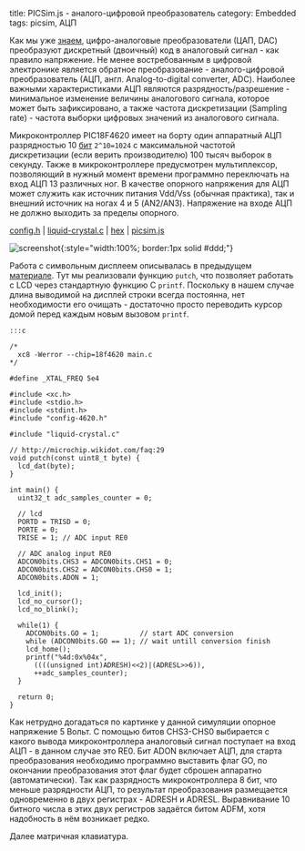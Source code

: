 title:  PICSim.js - аналого-цифровой преобразователь
category: Embedded 
tags: picsim, АЦП

Как мы уже [знаем]({filename}../2017-01-14-pwm/2017-01-14-pwm.md), цифро-аналоговые преобразователи (ЦАП, DAC) преобразуют дискретный (двоичный) код в аналоговый сигнал - как правило напряжение. Не менее востребованным в цифровой электронике является обратное преобразование - аналого-цифровой преобразователь (АЦП, англ. Analog-to-digital converter, ADC). Наиболее важными характеристиками АЦП являются разрядность/разрешение - минимальное изменение величины аналогового сигнала, которое может быть зафиксировано, а также частота дискретизации (Sampling rate) - частота выборки цифровых значений из аналогового сигнала.

Микроконтроллер PIC18F4620 имеет на борту один аппаратный АЦП разрядностью 10 [бит](https://bc.js.org/) ```2^10=1024``` с максимальной частотой дискретизации (если верить производителю) 100 тысяч выборок в секунду. Также в микроконтроллере предусмотрен мультиплексор, позволяющий в нужный момент времени программно переключать на вход АЦП 13 различных ног. В качестве опорного напряжения для АЦП может служить как источник питания Vdd/Vss (обычная практика), так и внешний источник на ногах 4 и 5 (AN2/AN3). Напряжение на входе АЦП не должно выходить за пределы опорного.

[config.h]({attach}config-4620.h) | [liquid-crystal.c]({filename}../2017-01-27-hd44780/2017-01-27-hd44780.md) | [hex]({attach}main.hex) | [picsim.js](http://mazko.github.io/picsim.js/b1bb487dc063ae1128e98372a7983519)

[comment]: <> (byzanz-record --x=97 --y=100 -w 1235 -h 665 --delay 3 -d 55 ui.flv)
[comment]: <> (rm -rf frames/* && ffmpeg -i ui.flv -vf crop=in_w-2:in_h-6:1:0 -pix_fmt rgb24 -r 10 "frames/frame-%05d.png")
[comment]: <> (convert -monitor -limit memory 1024MiB -limit map 2048MiB -layers removeDups -delay 10 -loop 0 "frames/*.png" ui.gif)

![screenshot]({attach}ui.gif){:style="width:100%; border:1px solid #ddd;"}

Работа с символьным дисплеем описывалась в предыдущем [материале]({filename}../2017-01-27-hd44780/2017-01-27-hd44780.md). Тут мы реализовали функцию ```putch```, что позволяет работать с LCD через стандартную функцию С ```printf```. Поскольку в нашем случае длина выводимой на дисплей строки всегда постоянна, нет необходимости его очищать - достаточно просто переводить курсор домой перед каждым новым вызовом ```printf```.

    :::c

    /*
      xc8 -Werror --chip=18f4620 main.c
    */

    #define _XTAL_FREQ 5e4

    #include <xc.h>
    #include <stdio.h>
    #include <stdint.h>
    #include "config-4620.h"

    #include "liquid-crystal.c"

    // http://microchip.wikidot.com/faq:29
    void putch(const uint8_t byte) {
      lcd_dat(byte);
    }

    int main() {
      uint32_t adc_samples_counter = 0;

      // lcd
      PORTD = TRISD = 0;
      PORTE = 0;
      TRISE = 1; // ADC input RE0

      // ADC analog input RE0
      ADCON0bits.CHS3 = ADCON0bits.CHS1 = 0;
      ADCON0bits.CHS2 = ADCON0bits.CHS0 = 1;
      ADCON0bits.ADON = 1;

      lcd_init();
      lcd_no_cursor();
      lcd_no_blink();

      while(1) {
        ADCON0bits.GO = 1;          // start ADC conversion
        while (ADCON0bits.GO == 1); // wait untill conversion finish
        lcd_home();
        printf("%4d:0x%04x",
          ((((unsigned int)ADRESH)<<2)|(ADRESL>>6)),
          ++adc_samples_counter);
      }

      return 0;
    }

Как нетрудно догадаться по картинке у данной симуляции опорное напряжение 5 Вольт. С помощью битов CHS3-CHS0 выбирается с какого вывода микроконтроллера аналоговый сигнал поступает на вход АЦП - в данном случае это RE0. Бит ADON включает АЦП, для старта преобразования необходимо программно выставить флаг GO, по окончании преобразования этот флаг будет сброшен аппаратно (автоматически). Так как разрядность микроконтроллера 8 бит, что меньше разрядности АЦП, то результат преобразования размещается одновременно в двух регистрах - ADRESH и ADRESL. Выравнивание 10 битного числа в этих двух регистров задаётся битом ADFM, хотя надобность в нём возникает редко.

Далее матричная клавиатура.
